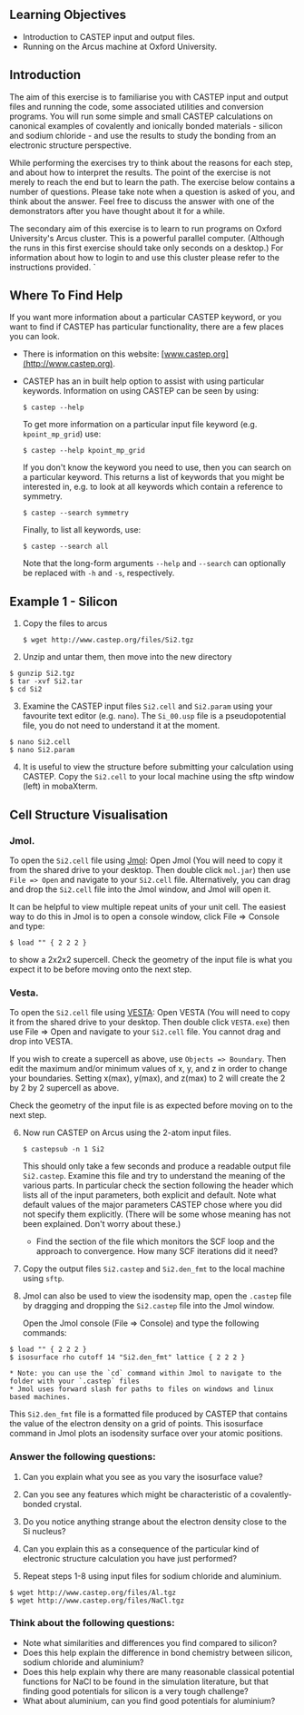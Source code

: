 ## Learning Objectives
* Introduction to CASTEP input and output files.
* Running on the Arcus machine at Oxford University.

## Introduction

The aim of this exercise is to familiarise you with CASTEP input and output files and running the code, some associated utilities and conversion programs. You will run some simple and small CASTEP calculations on canonical examples of covalently and ionically bonded materials - silicon and sodium chloride - and use the results to study the bonding from an electronic structure perspective.

While performing the exercises try to think about the reasons for each step, and about how to interpret the results. The point of the exercise is not merely to reach the end but to learn the path. The exercise below contains a number of questions. Please take note when a question is asked of you, and think about the answer. Feel free to discuss the answer with one of the demonstrators after you have thought about it for a while.

The secondary aim of this exercise is to learn to run programs on Oxford University's Arcus cluster. This is a powerful parallel computer. (Although the runs in this first exercise should take only seconds on a desktop.)  For information about how to login to and use this cluster please refer to the instructions provided.
`
## Where To Find Help
If you want more information about a particular CASTEP keyword, or you want to find if CASTEP has particular functionality, there are a few places you can look.

* There is information on this website: [www.castep.org](http://www.castep.org).
* CASTEP has an in built help option to assist with using particular keywords.  Information on using CASTEP can be seen by using:

	`$ castep --help`

	To get more information on a particular input file keyword (e.g. `kpoint_mp_grid`) use:
	
	`$ castep --help kpoint_mp_grid`

	If you don't know the keyword you need to use, then you can search on a particular keyword. This returns a list of keywords that you might be interested in, e.g. to look at all keywords which contain a reference to symmetry.

	`$ castep --search symmetry`

	Finally, to list all keywords, use:

	`$ castep --search all`
	
	Note that the long-form arguments `--help` and `--search` can optionally be replaced with `-h` and `-s`, respectively.


## Example 1 - Silicon
1. Copy the files to arcus

	`$ wget http://www.castep.org/files/Si2.tgz`

2. Unzip and untar them, then move into the new directory

```
$ gunzip Si2.tgz
$ tar -xvf Si2.tar
$ cd Si2
```
3. Examine the CASTEP input files `Si2.cell` and `Si2.param` using your favourite text editor (e.g. `nano`).
The `Si_00.usp` file is a pseudopotential file, you do not need to understand it at the moment.

```
$ nano Si2.cell
$ nano Si2.param
```
4. It is useful to view the structure before submitting your calculation using CASTEP. Copy the `Si2.cell` to your local machine using the sftp window (left) in mobaXterm.

## Cell Structure Visualisation
### Jmol.
To open the `Si2.cell` file using [Jmol](http://www.jmol.org):
Open Jmol (You will need to copy it from the shared drive to your desktop. Then double click `mol.jar`) then use `File => Open` and navigate to your `Si2.cell` file.
Alternatively, you can drag and drop the `Si2.cell` file into the Jmol window, and Jmol will open it.  

It can be helpful to view multiple repeat units of your unit cell.  The easiest way to do this in Jmol is to open a console window,
click File => Console and type:

`$ load "" { 2 2 2 }`

to show a 2x2x2 supercell.  Check the geometry of the input file is what you expect it to be before moving onto the next step.

### Vesta.
To open the `Si2.cell` file using [VESTA](http://www.jp-minerals.org/vesta/en/):
Open VESTA (You will need to copy it from the shared drive to your desktop. Then double click `VESTA.exe`) then use File => Open and navigate to your `Si2.cell` file.
You cannot drag and drop into VESTA.

If you wish to create a supercell as above, use `Objects => Boundary`. Then edit the maximum and/or minimum values of x, y, and z in order to change your boundaries.
Setting x(max), y(max), and z(max) to 2 will create the 2 by 2 by 2 supercell as above. 

Check the geometry of the input file is as expected before moving on to the next step.

6. Now run CASTEP on Arcus using the 2-atom input files.

	`$ castepsub -n 1 Si2`
	
	This should only take a few seconds and produce a readable output file `Si2.castep`. Examine this file and try to understand the meaning of the various parts. In particular check the section following the header which lists all of the input parameters, both explicit and default. Note what default values of the major parameters CASTEP chose where you did not specify them explicitly. (There will be some whose meaning has not been explained. Don't worry about these.) 

	* Find the section of the file which monitors the SCF loop and the approach to convergence. How many SCF iterations did it need?

7. Copy the output files `Si2.castep` and `Si2.den_fmt` to the local machine using `sftp`.

8. Jmol can also be used to view the isodensity map, open the `.castep` file by dragging and dropping the `Si2.castep` file into the Jmol window. 

	Open the Jmol console (File => Console) and type the following commands:

```
$ load "" { 2 2 2 }
$ isosurface rho cutoff 14 "Si2.den_fmt" lattice { 2 2 2 }
```
	* Note: you can use the `cd` command within Jmol to navigate to the folder with your `.castep` files
	* Jmol uses forward slash for paths to files on windows and linux based machines.
This `Si2.den_fmt` file is a formatted file produced by CASTEP that contains the value of the electron density on a grid of points.  This isosurface command in Jmol plots an isodensity surface over your atomic positions.

### Answer the following questions:
1. Can you explain what you see as you vary the isosurface value?
1. Can you see any features which might be characteristic of a covalently-bonded crystal.
1. Do you notice anything strange about the electron density close to the Si nucleus? 
1. Can you explain this as a consequence of the particular kind of electronic structure calculation you have just performed?

9. Repeat steps 1-8 using input files for sodium chloride and aluminium.

```
$ wget http://www.castep.org/files/Al.tgz
$ wget http://www.castep.org/files/NaCl.tgz
```

### Think about the following questions:
* Note what similarities and differences you find compared to silicon? 
* Does this help explain the difference in bond chemistry between silicon, sodium chloride and aluminium?
* Does this help explain why there are many reasonable classical potential functions for NaCl to be found
  in the simulation literature, but that finding good potentials for silicon is a very tough challenge?
* What about aluminium, can you find good potentials for aluminium?
